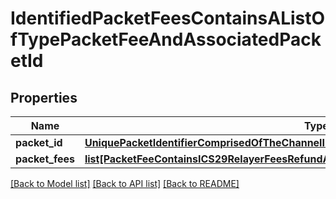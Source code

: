# IdentifiedPacketFeesContainsAListOfTypePacketFeeAndAssociatedPacketId

## Properties
Name | Type | Description | Notes
------------ | ------------- | ------------- | -------------
**packet_id** | [**UniquePacketIdentifierComprisedOfTheChannelIDPortIDAndSequence**](UniquePacketIdentifierComprisedOfTheChannelIDPortIDAndSequence.md) |  | [optional] 
**packet_fees** | [**list[PacketFeeContainsICS29RelayerFeesRefundAddressAndOptionalListOfPermittedRelayers]**](PacketFeeContainsICS29RelayerFeesRefundAddressAndOptionalListOfPermittedRelayers.md) |  | [optional] 

[[Back to Model list]](../README.md#documentation-for-models) [[Back to API list]](../README.md#documentation-for-api-endpoints) [[Back to README]](../README.md)

